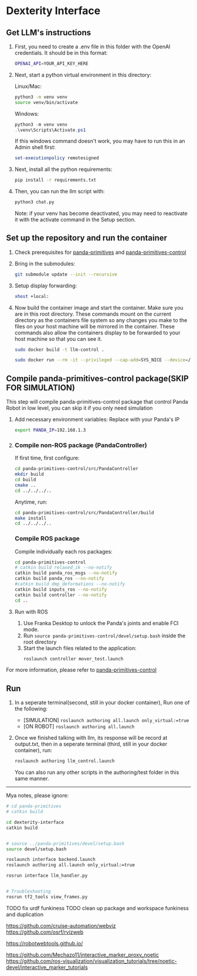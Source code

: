 # Dexterity Interface

## Get LLM's instructions
1. First, you need to create a .env file in this folder with the OpenAI credentials. It should be in this format:
    ```bash
    OPENAI_API=YOUR_API_KEY_HERE
    ```

2. Next, start a python virtual environment in this directory:

    Linux/Mac:
    ```bash
    python3 -m venv venv
    source venv/bin/activate  
    ```

    Windows:
    ```powershell
    python3 -m venv venv
    .\venv\Scripts\Activate.ps1
    ```

    If this windows command doesn't work, you may have to run this in an Admin shell first:
    ```powershell
    set-executionpolicy remotesigned
    ```

3. Next, install all the python requirements:
    ```bash
    pip install -r requirements.txt
    ```
4. Then, you can run the llm script with:
    ```bash
    python3 chat.py
    ```
    Note: if your venv has become deactivated, you may need to reactivate it with the activate command in the Setup section.

## Set up the repository and run the container
1. Check prerequisites for [panda-primitives](https://github.com/Wisc-HCI/panda-primitives) and [panda-primitives-control](https://github.com/Wisc-HCI/panda-primitives-control)
   
2. Bring in the submodules:
    ```bash
    git submodule update --init --recursive
    ```
3. Setup display forwarding:
    ```bash
    xhost +local:
    ```
4. Now  build the container image and start the container. Make sure you are in this root directory. These commands mount on the current directory as the containers file system so any changes you make to the files on your host machine will be mirrored in the container. These commands also allow the containers display to be forwarded to your host machine so that you can see it.
    ```bash
    sudo docker build -t llm-control .

    sudo docker run --rm -it --privileged --cap-add=SYS_NICE --device=/dev/input/event* --env DISPLAY=$DISPLAY -v /tmp/.X11-unix:/tmp/.X11-unix -v $(pwd):/workspace --net=host llm-control
    ```

## Compile panda-primitives-control package(SKIP FOR SIMULATION)
This step will compile panda-primitives-control package that control Panda Robot in low level, you can skip it if you only need simulation

1. Add necessary environment variables: Replace with your Panda's IP
    ```bash
    export PANDA_IP=192.168.1.3
    ```
2. ### Compile non-ROS package (PandaController)

    If first time, first configure:
    ```bash
    cd panda-primitives-control/src/PandaController
    mkdir build
    cd build
    cmake ..
    cd ../../../..
    ```

    Anytime, run:
    ```bash
    cd panda-primitives-control/src/PandaController/build
    make install
    cd ../../../..
    ```

    ### Compile ROS package
    Compile individually each ros packages:
    ```bash
    cd panda-primitives-control
    # catkin build relaxed_ik --no-notify
    catkin build panda_ros_msgs --no-notify
    catkin build panda_ros --no-notify
    #catkin build dmp_deformations --no-notify
    catkin build inputs_ros --no-notify
    catkin build controller --no-notify
    cd ..
    ```
3. Run with ROS
    1. Use Franka Desktop to unlock the Panda's joints and enable FCI mode.
    2. Run `source panda-primitives-control/devel/setup.bash` inside the root directory
    3. Start the launch files related to the application:
		```bash
		roslaunch controller mover_test.launch
		```
For more information, please refer to [panda-primitives-control](https://github.com/Wisc-HCI/panda-primitives-control)

## Run

1. In a seperate terminal(second, still in your docker container), Run one of the following:
    * [SIMULATION] `roslaunch authoring all.launch only_virtual:=true`
    * [ON ROBOT] `roslaunch authoring all.launch`

2. Once we finished talking with llm, its response will be record at output.txt, then in a seperate terminal (third, still in your docker container), run:
    ```bash
    roslaunch authoring llm_control.launch
    ```
    You can also run any other scripts in the authoring/test folder in this same manner.

---



Mya notes, please ignore:
```bash
# cd panda-primitives
# catkin build

cd dexterity-interface
catkin build


# source ../panda-primitives/devel/setup.bash
source devel/setup.bash

roslaunch interface backend.launch
roslaunch authoring all.launch only_virtual:=true

rosrun interface llm_handler.py


# Troubleshooting
rosrun tf2_tools view_frames.py
```


TODO fix urdf funkiness 
TODO clean up package and workspace funkiness and duplication

https://github.com/cruise-automation/webviz
https://github.com/osrf/rvizweb

https://robotwebtools.github.io/

https://github.com/Mechazo11/interactive_marker_proxy_noetic
https://github.com/ros-visualization/visualization_tutorials/tree/noetic-devel/interactive_marker_tutorials

